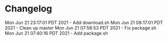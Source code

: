 # Changelog

Mon Jun 21 23:17:01 PDT 2021 - Add download.sh
Mon Jun 21 08:17:01 PDT 2021 - Clean up master
Mon Jun 21 07:58:53 PDT 2021 - Fix package.sh
Mon Jun 21 07:40:16 PDT 2021 - Add package.sh
